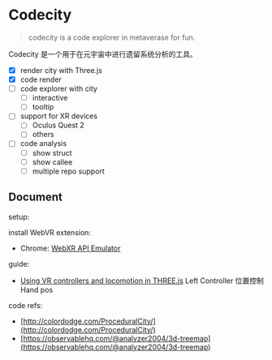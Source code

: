 # Codecity

> codecity is a code explorer in metaverase for fun. 

Codecity 是一个用于在元宇宙中进行遗留系统分析的工具。

- [x] render city with Three.js
- [x] code render
- [ ] code explorer with city
  - [ ] interactive
  - [ ] tooltip
- [ ] support for XR devices
  - [ ] Oculus Quest 2
  - [ ] others
- [ ] code analysis
  - [ ] show struct
  - [ ] show callee
  - [ ] multiple repo support

## Document

setup:

install WebVR extension:

- Chrome: [WebXR API Emulator](https://chrome.google.com/webstore/detail/webxr-api-emulator/mjddjgeghkdijejnciaefnkjmkafnnje)

guide:

- [Using VR controllers and locomotion in THREE.js](https://ada.is/blog/2020/05/18/using-vr-controllers-and-locomotion-in-threejs/) Left Controller 位置控制 Hand pos

code refs:

- [http://colordodge.com/ProceduralCity/](http://colordodge.com/ProceduralCity/)
- [https://observablehq.com/@analyzer2004/3d-treemap](https://observablehq.com/@analyzer2004/3d-treemap)

